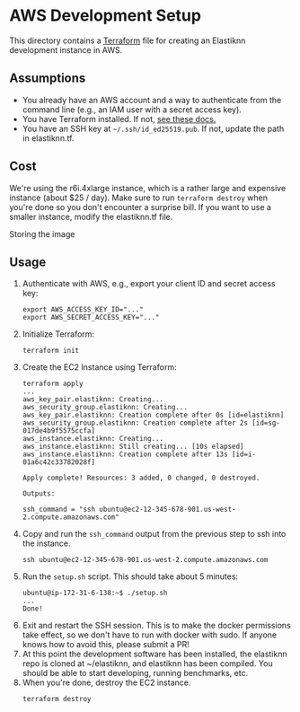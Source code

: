 # AWS Development Setup

This directory contains a [Terraform](https://www.terraform.io/) file for creating an Elastiknn development instance in AWS.

## Assumptions

* You already have an AWS account and a way to authenticate from the command line (e.g., an IAM user with a secret access key).
* You have Terraform installed. If not, [see these docs.](https://developer.hashicorp.com/terraform/tutorials/aws-get-started/install-cli)
* You have an SSH key at `~/.ssh/id_ed25519.pub`. If not, update the path in elastiknn.tf.

## Cost

We're using the r6i.4xlarge instance, which is a rather large and expensive instance (about $25 / day).
Make sure to run `terraform destroy` when you're done so you don't encounter a surprise bill.
If you want to use a smaller instance, modify the elastiknn.tf file. 

Storing the image 

## Usage

1. Authenticate with AWS, e.g., export your client ID and secret access key:
   ```shell
   export AWS_ACCESS_KEY_ID="..."
   export AWS_SECRET_ACCESS_KEY="..."
   ```
2. Initialize Terraform:
   ```shell
   terraform init
   ```
3. Create the EC2 Instance using Terraform:
   ```shell
   terraform apply
   ...
   aws_key_pair.elastiknn: Creating...
   aws_security_group.elastiknn: Creating...
   aws_key_pair.elastiknn: Creation complete after 0s [id=elastiknn]
   aws_security_group.elastiknn: Creation complete after 2s [id=sg-017de4b9f5575ccfa]
   aws_instance.elastiknn: Creating...
   aws_instance.elastiknn: Still creating... [10s elapsed]
   aws_instance.elastiknn: Creation complete after 13s [id=i-01a6c42c33782028f]
   
   Apply complete! Resources: 3 added, 0 changed, 0 destroyed.
   
   Outputs:
   
   ssh_command = "ssh ubuntu@ec2-12-345-678-901.us-west-2.compute.amazonaws.com"
   ```
4. Copy and run the `ssh_command` output from the previous step to ssh into the instance.
   ```shell
   ssh ubuntu@ec2-12-345-678-901.us-west-2.compute.amazonaws.com
   ```
5. Run the `setup.sh` script. This should take about 5 minutes:
   ```shell
   ubuntu@ip-172-31-6-138:~$ ./setup.sh
   ...
   Done!
   ```
6. Exit and restart the SSH session. This is to make the docker permissions take effect, so we don't have to run with docker with sudo. If anyone knows how to avoid this, please submit a PR! 
7. At this point the development software has been installed, the elastiknn repo is cloned at ~/elastiknn, and elastiknn has been compiled. You should be able to start developing, running benchmarks, etc.
8. When you're done, destroy the EC2 instance.
   ```shell
   terraform destroy
   ```
